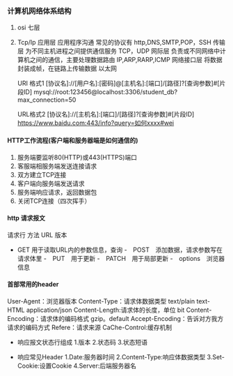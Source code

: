 ### 计算机网络体系结构
 1. osi 七层 
 2. Tcp/Ip
 应用层  应用程序沟通  常见的协议有 http,DNS,SMTP,POP，SSH
 传输层 为不同主机进程之间提供通信服务 TCP，UDP
 网际层 负责或不同网络中计算机之间的通信，主要处理数据路由   IP,ARP,RARP,ICMP
 网络接口层 将数据封装成帧，在链路上传输数据  以太网

    URI 格式1
        [协议名]://[用户名]:[密码]@[主机名]:[端口]/[路径]?[查询参数]#[片段ID]
        mysql://root:123456@localhost:3306/student_db?max_connection=50

    URL格式2
        [协议名]://[主机名]:[端口]/[路径]?[查询参数]#[片段ID]
        https://www.baidu.com:443/info?query=如何xxxx#wei

#### HTTP工作流程(客户端和服务器端是如何通信的)
 1. 服务端要监听80(HTTP)或443(HTTPS)端口
 2. 客服端相服务端发送连接请求
 3. 双方建立TCP连接
 4. 客户端向服务端发送请求
 5. 服务端响应请求，返回数据包
 6. 关闭TCP连接（四次挥手）

#### http 请求报文
 请求行 方法 URL 版本
 -  GET 用于读取URL内的参数信息，查询
 -　POST　添加数据，请求参数写在请求体里
 -　PUT　用于更新
 -　PATCH　用于局部更新
 -　options　浏览器信息
 　
#### 首部常用的header
   User-Agent：浏览器版本
   Content-Type：请求体数据类型 text/plain text-HTML application/json
   Content-Length:请求体的长度，单位 bit
   Content-Encoding：请求体的编码格式 gzip。default
   Accept-Encoding：告诉对方我方请求的编码方式
   Refere：请求来源
   CaChe-Control:缓存机制

 - 响应报文状态行组成
    1.版本
    2.状态码
    3.状态短语

 - 响应常见Header
    1.Date:服务器时间
    2.Content-Type:响应体数据类型
    3.Set-Cookie:设置Cookie
    4.Server:后端服务器名
